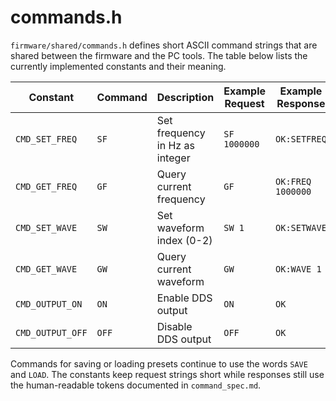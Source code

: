 # commands.h

`firmware/shared/commands.h` defines short ASCII command strings that are shared
between the firmware and the PC tools. The table below lists the currently
implemented constants and their meaning.

| Constant | Command | Description | Example Request | Example Response |
| --- | --- | --- | --- | --- |
| `CMD_SET_FREQ` | `SF` | Set frequency in Hz as integer | `SF 1000000` | `OK:SETFREQ` |
| `CMD_GET_FREQ` | `GF` | Query current frequency | `GF` | `OK:FREQ 1000000` |
| `CMD_SET_WAVE` | `SW` | Set waveform index (0-2) | `SW 1` | `OK:SETWAVE` |
| `CMD_GET_WAVE` | `GW` | Query current waveform | `GW` | `OK:WAVE 1` |
| `CMD_OUTPUT_ON` | `ON` | Enable DDS output | `ON` | `OK` |
| `CMD_OUTPUT_OFF` | `OFF` | Disable DDS output | `OFF` | `OK` |

Commands for saving or loading presets continue to use the words `SAVE` and
`LOAD`. The constants keep request strings short while responses still use the
human-readable tokens documented in `command_spec.md`.
